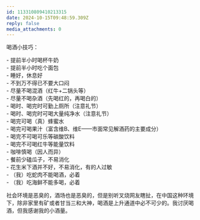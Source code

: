```yaml
---
id: 113310809410213315
date: 2024-10-15T09:48:59.309Z
reply: false
media_attachments: 0
---
```


喝酒小技巧：

\- 提前半小时喝杯牛奶  
\- 提前半小时吃个面包  
\- 睡好，休息好  
\- 不到万不得已不要大口闷  
\- 尽量不喝混酒（红牛+二锅头等）  
\- 尽量不喝杂酒（先喝红的，再喝白的）  
\- 喝时、喝完时可勤上厕所（注意礼节）  
\- 喝时、喝完时可喝大量纯净水（注意礼节）  
\- 喝完可喝（真）蜂蜜水  
\- 喝完可喝果汁（富含维B、维E——市面常见解酒药的主要成分）  
\- 喝完不可喝可乐等碳酸饮料  
\- 喝完不可喝红牛等能量饮料  
\- 咖啡慎喝（因人而异）  
\- 餐前少磕瓜子，不易消化  
\- 花生米下酒并不好，不易消化，有的人过敏  
\- （我）吃蛇肉不能喝酒，必着  
\- （我）吃海鲜不能多喝，必着

社会环境是恶臭的，酒场也是恶臭的，但是别听叉烧网友瞎扯，在中国这种环境下，除非家里有矿或者甘当三和大神，喝酒是上升通道中必不可少的。我讨厌喝酒，但我感谢我的小酒量。

